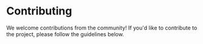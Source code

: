 # Contributing

We welcome contributions from the community! If you'd like to contribute to the project, please follow the guidelines below.

